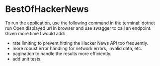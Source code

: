 # BestOfHackerNews
To run the application, use the following command in the terminal:
dotnet run
Open displayed url in browser and use swagger to call an endpoint.
Given more time I would add:
- rate limiting to prevent hitting the Hacker News API too frequently.
- more robust error handling for network errors, invalid data, etc.
- pagination to handle the results more efficiently.
- add unit tests.